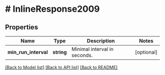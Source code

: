 # # InlineResponse2009

## Properties

Name | Type | Description | Notes
------------ | ------------- | ------------- | -------------
**min_run_interval** | **string** | Minimal interval in seconds. | [optional]

[[Back to Model list]](../../README.md#models) [[Back to API list]](../../README.md#endpoints) [[Back to README]](../../README.md)
